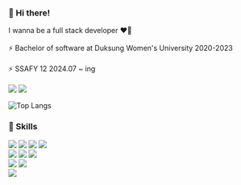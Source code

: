 ### 👋 Hi there!
I wanna be a full stack developer ❤️‍🔥 </br></br>
⚡ Bachelor of software at Duksung Women's University 2020-2023 </br></br>
⚡ SSAFY 12 2024.07 ~ ing </br></br>
<img src="https://img.shields.io/badge/rmfls4359@gmail.com-EA4335?logo=gmail"> <a href="https://velog.io/@femmefatalehaein/"><img src="https://img.shields.io/badge/velog-20C997?logo=velog&logoColor=white"></a>


![Top Langs](https://github-readme-stats.vercel.app/api/top-langs/?username=femmefatalehaein&hide_progress=true) 
<!--![Anurag's GitHub stats](https://github-readme-stats.vercel.app/api?username=femmefatalehaein&show_icons=true&theme=transparent)-->
### :wrench: Skills
<img src="https://img.shields.io/badge/springboot-green?logo=springboot&logoColor=white"> <img src="https://img.shields.io/badge/spring JPA-green?logo=springJPA&logoColor=white"> <img src="https://img.shields.io/badge/spring security-green?logo=springsecurity&logoColor=white">
<img src="https://img.shields.io/badge/react-61DAFB?logo=react&logoColor=white"> </br>
<img src="https://img.shields.io/badge/JAVA-orange?logo=java"> <img src="https://img.shields.io/badge/python-3776AB?logo=python&logoColor=white"> <img src="https://img.shields.io/badge/javascript-F7DF1E?logo=javascript&logoColor=white"><br>
<img src="https://img.shields.io/badge/MySQL-4479A1?logo=mysql&logoColor=white"> <img src="https://img.shields.io/badge/mongoDB-47A248?logo=mmongodb&logoColor=white"> </br>
<img src="https://img.shields.io/badge/Amazon EC2-FF9900?logo=amazonec2&logoColor=white">

<!--
**femmefatalehaein/femmefatalehaein** is a ✨ _special_ ✨ repository because its `README.md` (this file) appears on your GitHub profile.

Here are some ideas to get you started:

- 🔭 I’m currently working on ...
- 🌱 I’m currently learning ...
- 👯 I’m looking to collaborate on ...
- 🤔 I’m looking for help with ...
- 💬 Ask me about ...
- 📫 How to reach me: ...
- 😄 Pronouns: ...
- ⚡ Fun fact: ...
-->
